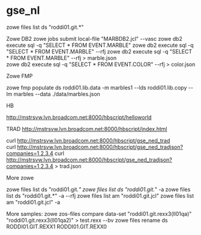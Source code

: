 # gse_nl

zowe files list ds "roddi01.git.*" 

Zowe DB2
zowe jobs submit local-file "MARBDB2.jcl" --vasc
zowe db2 execute sql -q "SELECT * FROM EVENT.MARBLE" 
zowe db2 execute sql -q "SELECT * FROM EVENT.MARBLE" --rfj
zowe db2 execute sql -q "SELECT * FROM EVENT.MARBLE" --rfj > marble.json  
zowe db2 execute sql -q "SELECT * FROM EVENT.COLOR" --rfj > color.json 


Zowe FMP

zowe  fmp populate ds roddi01.lib.data -m marbles1 --lds roddi01.lib.copy --lm marbles --data ./data/marbles.json


HB

http://mstrsvw.lvn.broadcom.net:8000/hbscript/helloworld 

TRAD
http://mstrsvw.lvn.broadcom.net:8000/hbscript/index.html  

curl http://mstrsvw.lvn.broadcom.net:8000/hbscript/gse_ned_trad  
curl http://mstrsvw.lvn.broadcom.net:8000/hbscript/gse_ned_tradjson?companies=1,2,3,4
curl http://mstrsvw.lvn.broadcom.net:8000/hbscript/gse_ned_tradjson?companies=1,2,3,4 > trad.json 


More zowe

zowe files list ds "roddi01.git.*" 
zowe files list ds "roddi01.git.*" -a
zowe files list ds "roddi01.git.*" -a --rfj 
zowe files list am "roddi01.git.jcl" 
zowe files list am "roddi01.git.jcl" -a


More samples:
zowe zos-files compare data-set "roddi01.git.rexx3(ll01qa)" "roddi01.git.rexx3(ll01qa2)" > test.rexx --bv
zowe files rename ds RODDI01.GIT.REXX1 RODDI01.GIT.REXX0 

